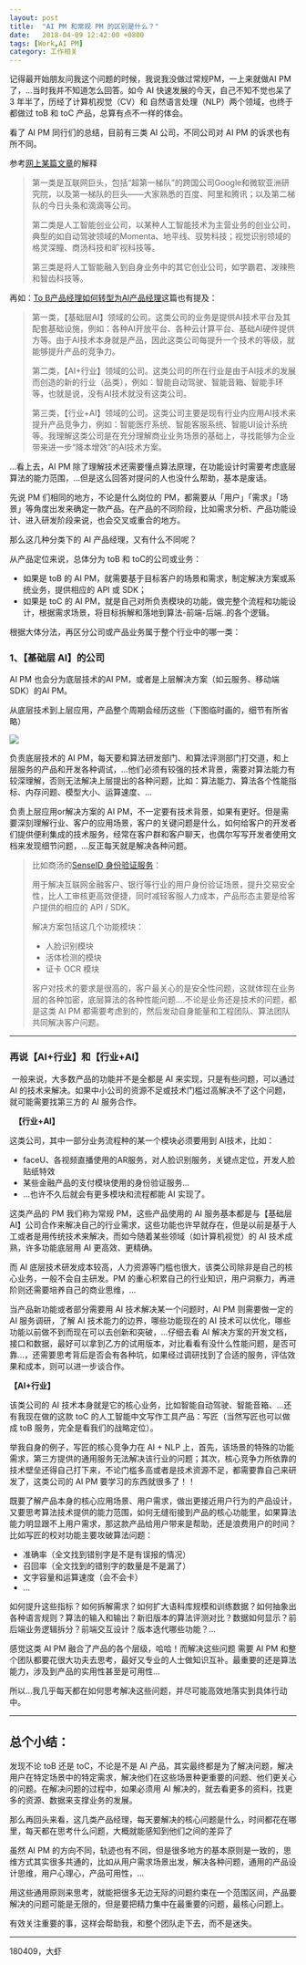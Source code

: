 ```yaml
---
layout: post
title:  "AI PM 和常规 PM 的区别是什么？"
date:   2018-04-09 12:42:00 +0800
tags: [Work,AI PM]
category: 工作相关
---
```



记得最开始朋友问我这个问题的时候，我说我没做过常规PM，一上来就做AI PM了，...当时我并不知道怎么回答。如今 AI 快速发展的今天，自己不知不觉也呆了 3 年半了，历经了计算机视觉（CV）和 自然语言处理（NLP）两个领域，也终于都做过 toB 和 toC 产品，总算有点不一样的体会。

看了 AI PM 同行们的总结，目前有三类 AI 公司，不同公司对 AI PM 的诉求也有所不同。


参考[网上某篇文章](https://mp.weixin.qq.com/s?__biz=MjM5NDg5OTU2MA==&mid=2649203072&idx=5&sn=90880044d9533ad0ca505d453fff6108&chksm=be93b28789e43b919b0056e7b13f469baac91eb1dea3fba66482d6dcde2d0a1303195ffb033d&mpshare=1&scene=1&srcid=0704Z5IwqDtBPOxcIfmshZOm&key=8e58dd8e1c344716961a1955266756cef0fc06e19a85826d87ad59606a018276ccdc77afb0d3670f3fb595ca52acfe8685d9de44e7255579b45bf7d2f35e70ce490fae674ece4f1038a67d5a5a4e5005&ascene=0&uin=OTYyNDg4NjIx&devicetype=iMac+MacBookPro14%2C1+OSX+OSX+10.12.5+build(16F2073)&version=12020810&nettype=WIFI&lang=zh_CN&fontScale=100&pass_ticket=aNkfO77A%2BjNd5k%2Ff63Rm780D3Z9Yyqxkr9cVZ48qTac5%2FY4qf%2F%2FpBo7ZuXp9j4kB)的解释

> 第一类是互联网巨头，包括“超第一梯队”的跨国公司Google和微软亚洲研究院，以及第一梯队的巨头——大家熟悉的百度、阿里和腾讯；以及第二梯队的今日头条和滴滴等公司。
> 
> 第二类是人工智能创业公司，以某种人工智能技术为主营业务的创业公司，典型的如自动驾驶领域的Momenta、地平线、驭势科技；视觉识别领域的格灵深瞳、商汤科技和旷视科技等。
> 
> 第三类是将人工智能融入到自身业务中的其它创业公司，如学霸君、泼辣熊和智齿科技等。
> 


再如：[To B产品经理如何转型为AI产品经理](https://mp.weixin.qq.com/s?__biz=MjM5NzA5OTAwMA==&mid=2650006004&idx=1&sn=cf62e357490ec7443d7771d96fdc6455&chksm=bed8656389afec75740d8d49791eafb4f64ef5b585aebe21abb02b0f67d463db36f45daba7af&mpshare=1&scene=1&srcid=0401UxKmY9yx4L3gcgOuuy4x&key=0f4ed4bb5110fcfb01dbb09a279bf2f22ff659e0c356140cb9bead2142480ed5239711e6b8b071684437d487449cb76651207e91b40ff1e9f136c621196b10efb8b6fbc07830752d072edb643f8fbab7&ascene=0&uin=OTYyNDg4NjIx&devicetype=iMac+MacBookPro14%2C1+OSX+OSX+10.12.5+build(16F2073)&version=12020810&nettype=WIFI&lang=zh_CN&fontScale=100&pass_ticket=Du8ciIc%2F9DHGiHpN0GE62ucy9eNb5Fi%2F%2BTJycmxOHtMgEs3CblJnz0WhfS9j6CK5)这篇也有提及：

> 第一类，【基础层AI】领域的公司。这类公司的业务是提供AI技术平台及其配套基础设施，例如：各种AI开放平台、各种云计算平台、基础AI硬件提供方等。由于AI技术本身就是产品，因此这类公司每提升一个技术的等级，就能够提升产品的竞争力。
> 
> 第二类，【AI+行业】领域的公司。这类公司的所在行业是由于AI技术的发展而创造的新的行业（品类），例如：智能自动驾驶、智能音箱、智能手环等，也就是说，没有AI技术就没有这类公司。
> 
> 第三类，【行业+AI】领域的公司。这类公司主要是现有行业内应用AI技术来提升产品竞争力，例如：智能医疗系统、智能客服系统、智能UI设计系统等。我理解这类公司是在充分理解商业业务场景的基础上，寻找能够为企业带来进一步“降本增效”的AI技术方案。

...看上去，AI PM 除了理解技术还需要懂点算法原理，在功能设计时需要考虑底层算法的能力范围，...但是这么回答对提问的人也没什么帮助，基本是废话。

先说 PM 们相同的地方，不论是什么岗位的 PM，都需要从「用户」「需求」「场景」等角度出发来确定一款产品。在产品的不同阶段，比如需求分析、产品功能设计、进入研发阶段来说，也会交叉或重合的地方。

那么这几种分类下的 AI 产品经理，又有什么不同呢？


从产品定位来说，总体分为 toB 和 toC的公司或业务：

- 如果是 toB 的 AI PM，就需要基于目标客户的场景和需求，制定解决方案或系统业务，提供相应的 API 或 SDK；
- 如果是 toC 的 AI PM，就是自己对所负责模块的功能，做完整个流程和功能设计，根据需求场景，将目标拆解和落地到算法-前端-后端..的各个逻辑。

根据大体分法，再区分公司或产品业务属于整个行业中的哪一类：

### 1、【基础层 AI】的公司


AI PM 也会分为底层技术的AI PM，或者是上层解决方案（如云服务、移动端SDK）的AI PM。

从底层技术到上层应用，产品整个周期会经历这些（下图临时画的，细节有所省略）

![](http://ojcp18ifz.bkt.clouddn.com/2018-04-09-031902.jpg)


负责底层技术的 AI PM，每天要和算法研发部门、和算法评测部门打交道，和上层服务的产品和开发各种调试，...他们必须有较强的技术背景，需要对算法能力有较深理解，否则无法解决上层提出的各种问题，比如：算法能力、算法各个性能指标、内存问题、模型大小、运算速度、...

负责上层应用or解决方案的 AI PM，不一定要有技术背景，如果有更好。但是需要深刻理解行业、客户的应用场景，客户的关键问题是什么，如何给客户的开发者们提供便利集成的技术服务，经常在客户群和客户聊天，也偶尔写写开发者使用文档来发现细节问题，...反正每天就是解决各种问题。


> 比如商汤的[SenseID 身份验证服务](https://www.sensetime.com/authentication/87)：
> 
> 用于解决互联网金融客户、银行等行业的用户身份验证场景，提升交易安全性，比人工审核更高效便捷，同时减轻客服人力成本，产品形态主要是给客户提供的相应的 API / SDK。
> 
> 解决方案包括这几个功能模块：
> 
> - 人脸识别模块 
> - 活体检测的模块
> - 证卡 OCR 模块
> 
> 客户对技术的要求是很高的，客户最关心的是安全性问题，这就体现在业务层的各种加密，底层算法的各种性能问题....不论是业务还是技术的问题，都是这类 AI PM 都需要考虑到的，然后发动自身能量和工程团队、算法团队共同解决客户问题。


---

### 再说【AI+行业】和【行业+AI】
 一般来说，大多数产品的功能并不是全都是 AI 来实现，只是有些问题，可以通过 AI 的技术来解决。如果中小公司的资源不足或技术门槛过高解决不了这个问题，就可能需要找第三方的 AI 服务合作。

 
**【行业+AI】**

这类公司，其中一部分业务流程种的某一个模块必须要用到 AI技术，比如：

- faceU、各视频直播使用的AR服务，对人脸识别服务，关键点定位，开发人脸贴纸特效
- 某些金融产品的支付模块使用的身份验证服务...
- ...也许不久后就会有更多模块和流程都能 AI 实现了。

这类产品的 PM 我们称为常规 PM，这些产品使用的 AI 服务基本都是与【基础层 AI】公司合作来解决自己的行业需求，这些功能也许早就存在，但是以前是基于人工或者是用传统技术来解决，而如今随着某些领域（如计算机视觉）的 AI 技术成熟，许多功能底层用 AI 更高效、更精确。

而 AI 底层技术研发成本较高，人力资源等门槛也很大，该类公司除非是自己的核心业务，一般不会自主研发。PM 的重心积累自己的行业知识，用户洞察力，再进阶则还需要培养自己的商业思维，...

当产品新功能或者部分需要用 AI 技术解决某一个问题时，AI PM 则需要做一定的 AI 服务调研，了解 AI 技术能力的边界，哪些功能现在的 AI 技术可以优化，哪些功能以前做不到而现在可以去创新和突破，...仔细去看 AI 解决方案的开发文档，接口和数据，最好可以拿到乙方的试用版本，对比看看有没什么性能问题，是否可靠...，还需要思考背后是否会有各种坑，如果经过调研找到了合适的服务，评估效果和成本，则可以进一步谈合作。


**【AI+行业】**


该类公司的 AI 技术本身就是它的核心业务，比如智能自动驾驶、智能音箱、...还有我现在做的这款 toC 的人工智能中文写作工具产品：写匠（当然写匠也可以做成 toB 服务，完全是看我们的战略定位）。

举我自身的例子，写匠的核心竞争力在 AI + NLP 上，首先，该场景的特殊的功能需求，第三方提供的通用服务无法解决该行业的问题；其次，核心竞争力所依靠的技术壁垒还得自己打下来，不论门槛多高或者是技术资源不足，都需要靠自己来研发了，这类公司的 AI PM 要学习的东西就很多了！！

既要了解产品本身的核心应用场景、用户需求，做出更接近用户行为的产品设计，又要思考算法技术提供的能力范围，如何无缝衔接到产品的核心功能里，如果算法能力明显跟不上用户需求，那这款产品给用户带来是帮助，还是浪费用户的时间？比如写匠的校对功能主要攻破算法问题：

- 准确率（全文找到错别字是不是有误报的情况）
- 召回率（全文找到的错别字的数量是不是漏了）
- 文字容量和运算速度（会不会卡）
- ...

如何提升这些指标？如何拆解需求？如何扩大语料库规模和训练数据？如何抽象出各种语言规则？算法的输入和输出？新旧版本的算法评测对比？数据如何显示？前后端业务逻辑拆分？前端交互设计？版本迭代哪些功能？...

感觉这类 AI PM 融合了产品的各个层级，哈哈！而解决这些问题 需要 AI PM 和整个团队都要花很大功夫去思考，最好又专业的人士做知识互补。最重要的还是算法能力，涉及到产品的实用性甚至是可用性...

所以...我几乎每天都在如何思考解决这些问题，并尽可能高效地落实到具体行动中。

---

## 总个小结：


发现不论 toB 还是 toC，不论是不是 AI 产品，其实最终都是为了解决问题，解决用户在特定场景中的特定需求，解决他们在这些场景种更重要的问题、他们更关心的问题。在解决问题的过程中，如果必须用 AI 解决的，就去看更多的资料，找更多的资源、数据来支撑业务的发展。


那么再回头来看，这几类产品经理，每天要解决的核心问题是什么，时间都花在哪里，每天都在思考什么问题，大概就能感知到他们之间的差异了

虽然 AI PM 的方向不同，轨迹也有不同，但是很多地方的基本原则是一致的，思维方式其实很多共通的，比如从用户需求场景出发，解决各种问题，通用的产品设计思维，用户心理心，产品可用性，...

用这些通用原则来思考，就能把很多无边无际的问题约束在一个范围区间，产品要解决的问题可能是无限的，但是要把精力集中在最重要的问题，最核心问题上。

有效关注重要的事，这样会帮助我，和整个团队走下去，而不是迷失。

---

180409，大虾